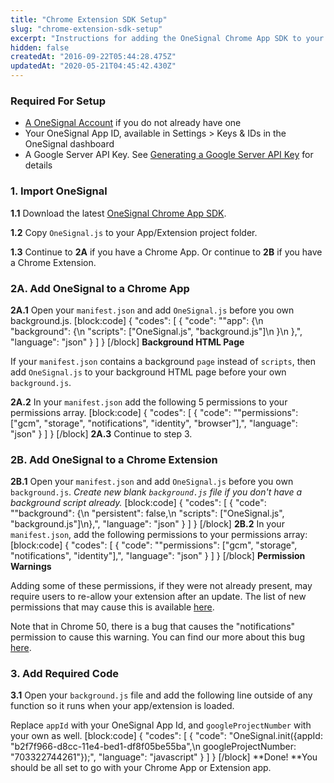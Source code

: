 ```yaml
---
title: "Chrome Extension SDK Setup"
slug: "chrome-extension-sdk-setup"
excerpt: "Instructions for adding the OneSignal Chrome App SDK to your Chrome Extension"
hidden: false
createdAt: "2016-09-22T05:44:28.475Z"
updatedAt: "2020-05-21T04:45:42.430Z"
---
```

### Required For Setup

* [A OneSignal Account](https://onesignal.com) if you do not already have one
* Your OneSignal App ID, available in Settings > Keys & IDs in the OneSignal dashboard
* A Google Server API Key. See [Generating a Google Server API Key](doc:generate-a-google-server-api-key) for details

### 1. Import OneSignal

**1.1** Download the latest [OneSignal Chrome App SDK](https://github.com/one-signal/OneSignal-ChromeApp-SDK/releases).

**1.2** Copy `OneSignal.js` to your App/Extension project folder.

**1.3** Continue to **2A** if you have a Chrome App.
  Or continue to **2B** if you have a Chrome Extension.

### 2A. Add OneSignal to a Chrome App

**2A.1** Open your `manifest.json` and add `OneSignal.js` before you own background.js.
[block:code]
{
  "codes": [
    {
      "code": "\"app\": {\n    \"background\": {\n      \"scripts\": [\"OneSignal.js\", \"background.js\"]\n    }\n  },",
      "language": "json"
    }
  ]
}
[/block]
**Background HTML Page**

If your `manifest.json` contains a background `page` instead of `scripts`, then add `OneSignal.js` to your background HTML page before your own `background.js`.

**2A.2** In your `manifest.json` add the following 5 permissions to your permissions array.
[block:code]
{
  "codes": [
    {
      "code": "\"permissions\": [\"gcm\", \"storage\", \"notifications\", \"identity\", \"browser\"],",
      "language": "json"
    }
  ]
}
[/block]
**2A.3** Continue to step 3.

### 2B. Add OneSignal to a Chrome Extension

**2B.1** Open your `manifest.json` and add `OneSignal.js` before you own `background.js`.
*Create new blank `background.js` file if you don't have a background script already.*
[block:code]
{
  "codes": [
    {
      "code": "\"background\": {\n  \"persistent\": false,\n  \"scripts\": [\"OneSignal.js\", \"background.js\"]\n},",
      "language": "json"
    }
  ]
}
[/block]
**2B.2** In your `manifest.json`, add the following permissions to your permissions array:
[block:code]
{
  "codes": [
    {
      "code": "\"permissions\": [\"gcm\", \"storage\", \"notifications\", \"identity\"],",
      "language": "json"
    }
  ]
}
[/block]
**Permission Warnings**

Adding some of these permissions, if they were not already present, may require users to re-allow your extension after an update. The list of new permissions that may cause this is available [here](https://developer.chrome.com/extensions/permission_warnings).

Note that in Chrome 50, there is a bug that causes the "notifications" permission to cause this warning. You can find our more about this bug [here](https://bugs.chromium.org/p/chromium/issues/detail?id=603822&q=component%3APlatform%3EExtensions%20permission&colspec=ID%20Pri%20M%20Stars%20ReleaseBlock%20Component%20Status%20Owner%20Summary%20OS%20Modified).

### 3. Add Required Code

**3.1** Open your `background.js` file and add the following line outside of any function so it runs when your app/extension is loaded.

Replace `appId` with your OneSignal App Id, and `googleProjectNumber` with your own as well.
[block:code]
{
  "codes": [
    {
      "code": "OneSignal.init({appId: \"b2f7f966-d8cc-11e4-bed1-df8f05be55ba\",\n                googleProjectNumber: \"703322744261\"});",
      "language": "javascript"
    }
  ]
}
[/block]
**Done! **You should be all set to go with your Chrome App or Extension app.